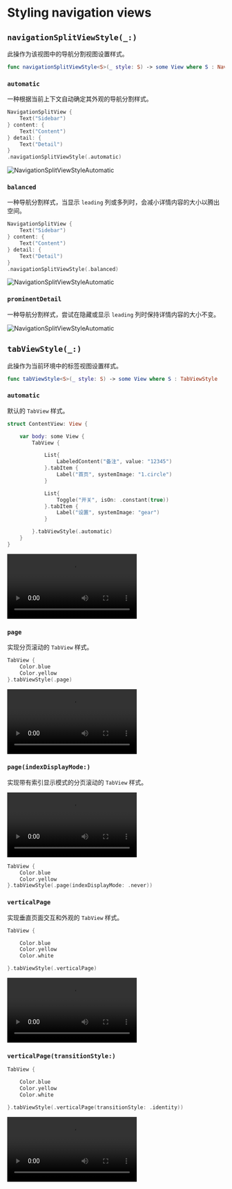 


# Styling navigation views

## `navigationSplitViewStyle(_:)`

此操作为该视图中的导航分割视图设置样式。

```swift
func navigationSplitViewStyle<S>(_ style: S) -> some View where S : NavigationSplitViewStyle
```

### `automatic`

一种根据当前上下文自动确定其外观的导航分割样式。

```swift
NavigationSplitView {
    Text("Sidebar")
} content: {
    Text("Content")
} detail: {
    Text("Detail")
}
.navigationSplitViewStyle(.automatic)
```

![NavigationSplitViewStyleAutomatic](../../images/NavigationSplitViewStyleAutomatic.png)

### `balanced`

一种导航分割样式，当显示 `leading` 列或多列时，会减小详情内容的大小以腾出空间。

```swift
NavigationSplitView {
    Text("Sidebar")
} content: {
    Text("Content")
} detail: {
    Text("Detail")
}
.navigationSplitViewStyle(.balanced)
```

![NavigationSplitViewStyleAutomatic](../../images/NavigationSplitViewStyleBalanced.png)


### `prominentDetail`

一种导航分割样式，尝试在隐藏或显示 `leading` 列时保持详情内容的大小不变。

![NavigationSplitViewStyleAutomatic](../../images/NavigationSplitViewStyleAutomatic.png)


## `tabViewStyle(_:)`

此操作为当前环境中的标签视图设置样式。

```swift
func tabViewStyle<S>(_ style: S) -> some View where S : TabViewStyle
```

### `automatic`

默认的 `TabView` 样式。

```swift
struct ContentView: View {

    var body: some View {
        TabView {

            List{
                LabeledContent("备注", value: "12345")
            }.tabItem {
                Label("首页", systemImage: "1.circle")
            }

            List{
                Toggle("开关", isOn: .constant(true))
            }.tabItem {
                Label("设置", systemImage: "gear")
            }

        }.tabViewStyle(.automatic)
    }
}
```
<video src="../../video/TabViewStyleAutomatic.mp4" controls="controls"></video>

### `page`

实现分页滚动的 `TabView` 样式。

```swift
TabView {
    Color.blue
    Color.yellow
}.tabViewStyle(.page)
```

<video src="../../video/TabViewStylePage.mp4" controls="controls"></video>


### `page(indexDisplayMode:)`

实现带有索引显示模式的分页滚动的 `TabView` 样式。

<video src="../../video/TabViewStylePageIndex.mp4" controls="controls"></video>

```swift
TabView {
    Color.blue
    Color.yellow
}.tabViewStyle(.page(indexDisplayMode: .never))
```


### `verticalPage` <Badge type="warning" text="watchOS" />

实现垂直页面交互和外观的 `TabView` 样式。

```swift
TabView {

    Color.blue
    Color.yellow
    Color.white

}.tabViewStyle(.verticalPage)
```
<video src="../../video/TabViewStyleVerticalPage.mp4" controls="controls"></video>

### `verticalPage(transitionStyle:)` <Badge type="warning" text="watchOS" />

```swift
TabView {

    Color.blue
    Color.yellow
    Color.white

}.tabViewStyle(.verticalPage(transitionStyle: .identity))
```
<video src="../../video/TabViewStyleVerticalPageIdentity.mp4" controls="controls"></video>
